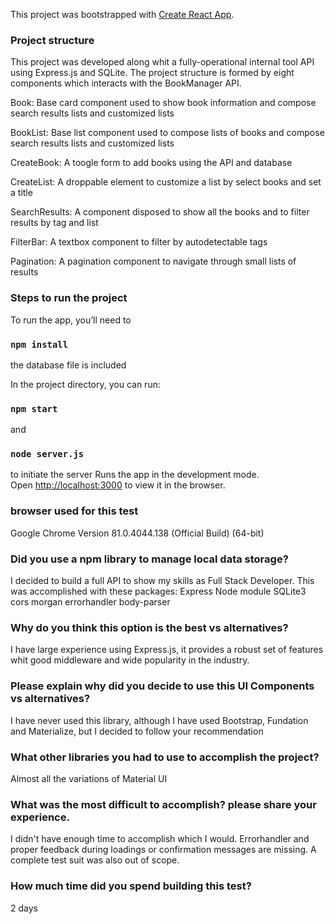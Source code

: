 This project was bootstrapped with [Create React App](https://github.com/facebook/create-react-app).


### Project structure

This project was developed along whit a fully-operational internal tool API using Express.js and SQLite.
The project structure is formed by eight components which interacts with the BookManager API. 

  Book:
  Base card component used to show book information and compose search results lists and customized lists

  BookList: 
  Base list component used to compose lists of books and compose search results lists and customized lists

  CreateBook:
  A toogle form to add books using the API and database

  CreateList:
  A droppable element to customize a list by select books and set a title  
  
  SearchResults:
  A component disposed to show all the books and to filter results by tag and list 
  
  FilterBar:
  A textbox component to filter by autodetectable tags
  
  Pagination:
  A pagination component to navigate through small lists of results 

### Steps to run the project

 To run the app, you’ll need to 
 ### `npm install` 
 the database file is included

  In the project directory, you can run:
  ### `npm start` 
  and 
  ### `node server.js`
  to initiate the server 
  Runs the app in the development mode.<br />
  Open [http://localhost:3000](http://localhost:3000) to view it in the browser.


### browser used for this test
Google Chrome Version 81.0.4044.138 (Official Build) (64-bit)

### Did you use a npm library to manage local data storage?

  I decided to build a full API to show my skills as Full Stack Developer. 
  This was accomplished with these packages: 
    Express Node module
    SQLite3
    cors
    morgan
    errorhandler
    body-parser

### Why do you think this option is the best vs alternatives?

 I have large experience using Express.js, it provides a robust set of features whit good middleware and wide popularity in the industry.

### Please explain why did you decide to use this UI Components vs alternatives?

  I have never used this library, although I have used Bootstrap, Fundation and Materialize, but I decided to follow your recommendation

### What other libraries you had to use to accomplish the project?

  Almost all the variations of Material UI
  
### What was the most difficult to accomplish? please share your experience.

  I didn't have enough time to accomplish which I would. Errorhandler and proper feedback during loadings or confirmation messages are missing.
  A complete test suit was also out of scope.

### How much time did you spend building this test?

  2 days
